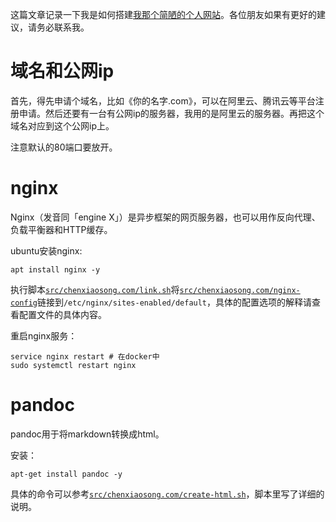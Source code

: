 这篇文章记录一下我是如何搭建[我那个简陋的个人网站](http://chenxiaosong.com/)。各位朋友如果有更好的建议，请务必联系我。

# 域名和公网ip

首先，得先申请个域名，比如《你的名字.com》，可以在阿里云、腾讯云等平台注册申请。然后还要有一台有公网ip的服务器，我用的是阿里云的服务器。再把这个域名对应到这个公网ip上。

注意默认的80端口要放开。

# nginx

Nginx（发音同「engine X」）是异步框架的网页服务器，也可以用作反向代理、负载平衡器和HTTP缓存。

ubuntu安装nginx:
```shell
apt install nginx -y
```
执行脚本[`src/chenxiaosong.com/link.sh`](https://gitee.com/chenxiaosonggitee/blog/blob/master/src/chenxiaosong.com/link.sh)将[`src/chenxiaosong.com/nginx-config`](https://gitee.com/chenxiaosonggitee/blog/blob/master/src/chenxiaosong.com/nginx-config)链接到`/etc/nginx/sites-enabled/default`，具体的配置选项的解释请查看配置文件的具体内容。

重启nginx服务：
```shell
service nginx restart # 在docker中
sudo systemctl restart nginx
```

# pandoc

pandoc用于将markdown转换成html。

安装：
```shell
apt-get install pandoc -y
```

具体的命令可以参考[`src/chenxiaosong.com/create-html.sh`](https://gitee.com/chenxiaosonggitee/blog/blob/master/src/chenxiaosong.com/create-html.sh)，脚本里写了详细的说明。



